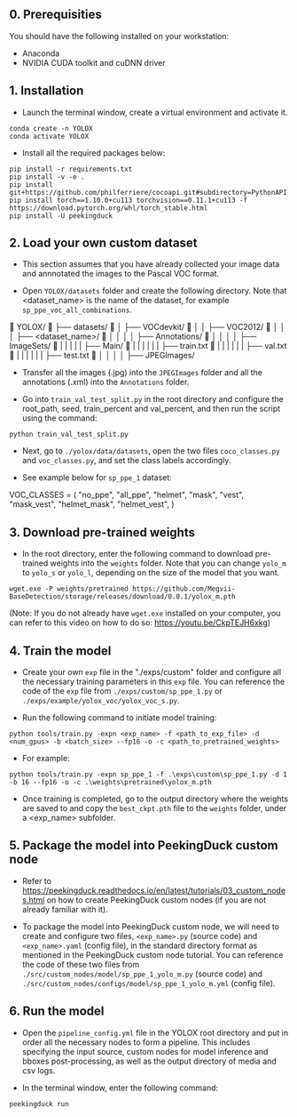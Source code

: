 ## 0. Prerequisities

You should have the following installed on your workstation:
* Anaconda
* NVIDIA CUDA toolkit and cuDNN driver


## 1. Installation

* Launch the terminal window, create a virtual environment and activate it.

```
conda create -n YOLOX
conda activate YOLOX
```

* Install all the required packages below:

```
pip install -r requirements.txt
pip install -v -e .
pip install git+https://github.com/philferriere/cocoapi.git#subdirectory=PythonAPI
pip install torch==1.10.0+cu113 torchvision==0.11.1+cu113 -f https://download.pytorch.org/whl/torch_stable.html
pip install -U peekingduck
```


## 2. Load your own custom dataset

* This section assumes that you have already collected your image data and annnotated the images to the Pascal VOC format.

* Open ```YOLOX/datasets``` folder and create the following directory. Note that <dataset_name> is the name of the dataset, for example ```sp_ppe_voc_all_combinations```.

📁 YOLOX/
📄 ├── datasets/
📄 │   ├── VOCdevkit/
📄 │   │   ├── VOC2012/
📄 │   │   │   ├── <dataset_name>/
📄 │   │   │   │   ├── Annotations/
📄 │   │   │   │   ├── ImageSets/
📄 |   |   |   |   |   ├── Main/
📄 |   |   |   |   |   |   ├── train.txt
📄 |   |   |   |   |   |   ├── val.txt
📄 |   |   |   |   |   |   ├── test.txt
📄 │   │   │   │   ├── JPEGImages/

* Transfer all the images (.jpg) into the ```JPEGImages``` folder and all the annotations (.xml) into the ```Annotations``` folder.

* Go into ```train_val_test_split.py``` in the root directory and configure the root_path, seed, train_percent and val_percent, and then run the script using the command:

```python train_val_test_split.py```

* Next, go to ```./yolox/data/datasets```, open the two files ```coco_classes.py``` and ```voc_classes.py```, and set the class labels accordingly.

* See example below for ```sp_ppe_1``` dataset:

VOC_CLASSES = (
    "no_ppe",
    "all_ppe",
    "helmet",
    "mask",
    "vest",
    "mask_vest",
    "helmet_mask",
    "helmet_vest",
)


## 3. Download pre-trained weights

* In the root directory, enter the following command to download pre-trained weights into the ```weights``` folder. Note that you can change ```yolo_m``` to ```yolo_s``` or ```yolo_l```, depending on the size of the model that you want.

``` wget.exe -P weights/pretrained https://github.com/Megvii-BaseDetection/storage/releases/download/0.0.1/yolox_m.pth ```

(Note: If you do not already have ```wget.exe``` installed on your computer, you can refer to this video on how to do so: https://youtu.be/CkpTEJH6xkg)


## 4. Train the model

* Create your own ```exp``` file in the "./exps/custom" folder and configure all the necessary training parameters in this ```exp``` file. You can reference the code of the ```exp``` file from ```./exps/custom/sp_ppe_1.py``` or ```./exps/example/yolox_voc/yolox_voc_s.py```.

* Run the following command to initiate model training:

```
python tools/train.py -expn <exp_name> -f <path_to_exp_file> -d <num_gpus> -b <batch_size> --fp16 -o -c <path_to_pretrained_weights>
```

* For example:

```
python tools/train.py -expn sp_ppe_1 -f .\exps\custom\sp_ppe_1.py -d 1 -b 16 --fp16 -o -c .\weights\pretrained\yolox_m.pth
```

* Once training is completed, go to the output directory where the weights are saved to and copy the ```best_ckpt.pth``` file to the ```weights``` folder, under a <exp_name> subfolder.


## 5. Package the model into PeekingDuck custom node

* Refer to https://peekingduck.readthedocs.io/en/latest/tutorials/03_custom_nodes.html on how to create PeekingDuck custom nodes (if you are not already familiar with it).

* To package the model into PeekingDuck custom node, we will need to create and configure two files, ```<exp_name>.py``` (source code) and ```<exp_name>.yaml``` (config file), in the standard directory format as mentioned in the PeekingDuck custom node tutorial. You can reference the code of these two files from ```./src/custom_nodes/model/sp_ppe_1_yolo_m.py``` (source code) and ```./src/custom_nodes/configs/model/sp_ppe_1_yolo_m.yml``` (config file).


## 6. Run the model

* Open the ```pipeline_config.yml``` file in the YOLOX root directory and put in order all the necessary nodes to form a pipeline. This includes specifying the input source, custom nodes for model inference and bboxes post-processing, as well as the output directory of media and csv logs.

* In the terminal window, enter the following command:

```peekingduck run```